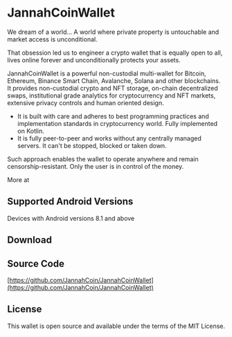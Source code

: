 # JannahCoinWallet

We dream of a world… A world where private property is untouchable and market access is unconditional.

That obsession led us to engineer a crypto wallet that is equally open to all, lives online forever and unconditionally protects your assets.

JannahCoinWallet is a powerful non-custodial multi-wallet for Bitcoin, Ethereum, Binance Smart Chain, Avalanche, Solana and other blockchains. It provides non-custodial crypto and NFT storage, on-chain decentralized swaps, institutional grade analytics for cryptocurrency and NFT markets, extensive privacy controls and human oriented design. 

 - It is built with care and adheres to best programming practices and implementation standards in cryptocurrency world. Fully implemented on Kotlin.
 - It is fully peer-to-peer and works without any centrally managed servers. It can't be stopped, blocked or taken down.

Such approach enables the wallet to operate anywhere and remain censorship-resistant. Only the user is in control of the money.

More at

## Supported Android Versions

Devices with Android versions 8.1 and above

## Download


## Source Code

[https://github.com/JannahCoin/JannahCoinWallet](https://github.com/JannahCoin/JannahCoinWallet)

## License

This wallet is open source and available under the terms of the MIT License.
